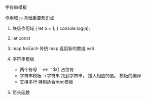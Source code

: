 字符串模板

作用域 js 基础重要知识点

1. 块级作用域
    {
        let a = 1;
    }
    console.log(a);

2. let const
3. map
    forEach 传统
    map 返回新的数组 es6
4. 字符串模板
    - 两个符号
        `` <-> ''
        ${} 占位符
    - 字符串模板 ->字符串
        找到字符串， 插入相应的值。 模板的编译
    - 支持多行
        特别适合html模板
5. 箭头函数